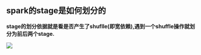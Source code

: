 ## spark的stage是如何划分的

**stage的划分依据就是看是否产生了shuflle(即宽依赖),遇到一个shuffle操作就划分为前后两个stage.**

![](../pictures/stageDivide.jpg)

